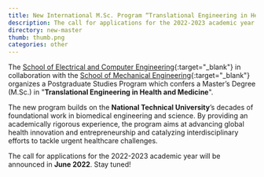 ```yaml
---
title: New International M.Sc. Program “Translational Engineering in Health and Medicine” jointly organized by the School of Electrical and Computer Engineering and the School of Mechanical Engineering
description: The call for applications for the 2022-2023 academic year will be announced in June 2022
directory: new-master
thumb: thumb.png
categories: other
---
```

The [School of Electrical and Computer Engineering](https://www.ece.ntua.gr/gr){:target="_blank"} in collaboration with the [School of Mechanical Engineering](http://www.mech.ntua.gr/gr/){:target="_blank"} organizes a Postgraduate Studies Program which confers a Master’s Degree (M.Sc.) in "**Translational Engineering in Health and Medicine**".

The new program builds on the **National Technical University**’s decades of foundational work in biomedical engineering and science. By providing an academically rigorous experience, the program aims at advancing global health innovation and entrepreneurship and catalyzing interdisciplinary efforts to tackle urgent healthcare challenges.

The call for applications for the 2022-2023 academic year will be announced in **June 2022**. Stay tuned!
